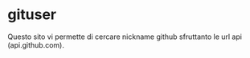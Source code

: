 # gituser
Questo sito vi permette di cercare nickname github sfruttanto le url api (api.github.com).
